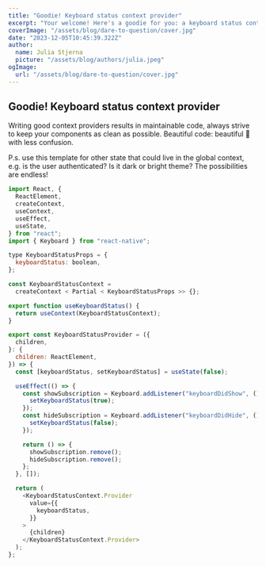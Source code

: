 ```yaml
---
title: "Goodie! Keyboard status context provider"
excerpt: "Your welcome! Here's a goodie for you: a keyboard status context provider for React Native, of course using typescript. At the end: all you need is a hook!"
coverImage: "/assets/blog/dare-to-question/cover.jpg"
date: "2023-12-05T10:45:39.322Z"
author:
  name: Julia Stjerna
  picture: "/assets/blog/authors/julia.jpeg"
ogImage:
  url: "/assets/blog/dare-to-question/cover.jpg"
---
```


## Goodie! Keyboard status context provider

Writing good context providers results in maintainable code, always strive to keep your components as clean as possible. Beautiful code: beautiful 🧠 with less confusion.

P.s. use this template for other state that could live in the global context, e.g. is the user authenticated? Is it dark or bright theme? The possibilities are endless!

```javascript
import React, {
  ReactElement,
  createContext,
  useContext,
  useEffect,
  useState,
} from "react";
import { Keyboard } from "react-native";

type KeyboardStatusProps = {
  keyboardStatus: boolean,
};

const KeyboardStatusContext =
  createContext < Partial < KeyboardStatusProps >> {};

export function useKeyboardStatus() {
  return useContext(KeyboardStatusContext);
}

export const KeyboardStatusProvider = ({
  children,
}: {
  children: ReactElement,
}) => {
  const [keyboardStatus, setKeyboardStatus] = useState(false);

  useEffect(() => {
    const showSubscription = Keyboard.addListener("keyboardDidShow", () => {
      setKeyboardStatus(true);
    });
    const hideSubscription = Keyboard.addListener("keyboardDidHide", () => {
      setKeyboardStatus(false);
    });

    return () => {
      showSubscription.remove();
      hideSubscription.remove();
    };
  }, []);

  return (
    <KeyboardStatusContext.Provider
      value={{
        keyboardStatus,
      }}
    >
      {children}
    </KeyboardStatusContext.Provider>
  );
};
```
